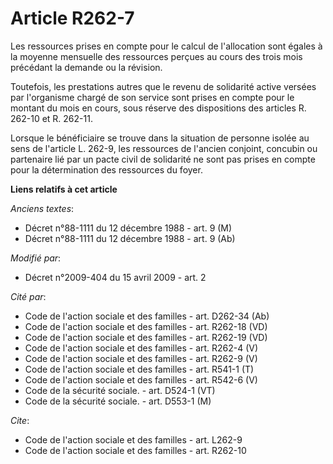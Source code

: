 # Article R262-7

Les ressources prises en compte pour le calcul de l'allocation sont égales à la moyenne mensuelle des ressources perçues au
cours des trois mois précédant la demande ou la révision. 

Toutefois, les prestations autres que le revenu de solidarité active versées par l'organisme chargé de son service sont
prises en compte pour le montant du mois en cours, sous réserve des dispositions des articles R. 262-10 et R. 262-11. 

Lorsque le bénéficiaire se trouve dans la situation de personne isolée au sens de l'article L. 262-9, les ressources de
l'ancien conjoint, concubin ou partenaire lié par un pacte civil de solidarité ne sont pas prises en compte pour la
détermination des ressources du foyer.

**Liens relatifs à cet article**

_Anciens textes_:

  - Décret n°88-1111 du 12 décembre 1988 - art. 9 (M)
  - Décret n°88-1111 du 12 décembre 1988 - art. 9 (Ab)

_Modifié par_:

  - Décret n°2009-404 du 15 avril 2009 - art. 2

_Cité par_:

  - Code de l'action sociale et des familles - art. D262-34 (Ab)
  - Code de l'action sociale et des familles - art. R262-18 (VD)
  - Code de l'action sociale et des familles - art. R262-19 (VD)
  - Code de l'action sociale et des familles - art. R262-4 (V)
  - Code de l'action sociale et des familles - art. R262-9 (V)
  - Code de l'action sociale et des familles - art. R541-1 (T)
  - Code de l'action sociale et des familles - art. R542-6 (V)
  - Code de la sécurité sociale. - art. D524-1 (VT)
  - Code de la sécurité sociale. - art. D553-1 (M)

_Cite_:

  - Code de l'action sociale et des familles - art. L262-9
  - Code de l'action sociale et des familles - art. R262-10
